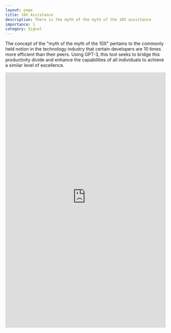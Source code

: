 ```yaml
---
layout: page
title: 10X Assistance
description: There is the myth of the myth of the 10X assistance
importance: 1
category: Signal
---
```


The concept of the "myth of the myth of the 10X" pertains to the commonly held notion in the technology industry that certain developers are 10 times more efficient than their peers. Using GPT-3, this tool seeks to bridge this productivity divide and enhance the capabilities of all individuals to achieve a similar level of excellence.

<iframe src="https://joshuajaeger-10x-assistance-mythofthe10x-igsxlt.streamlit.app/?embedded=true" width="100%" height="800px" frameborder="0"></iframe>
